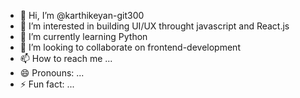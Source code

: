- 👋 Hi, I’m @karthikeyan-git300
- 👀 I’m interested in building UI/UX throught javascript and React.js
- 🌱 I’m currently learning Python
- 💞️ I’m looking to collaborate on frontend-development
- 📫 How to reach me ...
- 😄 Pronouns: ...
- ⚡ Fun fact: ...

<!---
karthikeyan-git300/karthikeyan-git300 is a ✨ special ✨ repository because its `README.md` (this file) appears on your GitHub profile.
You can click the Preview link to take a look at your changes.
--->
